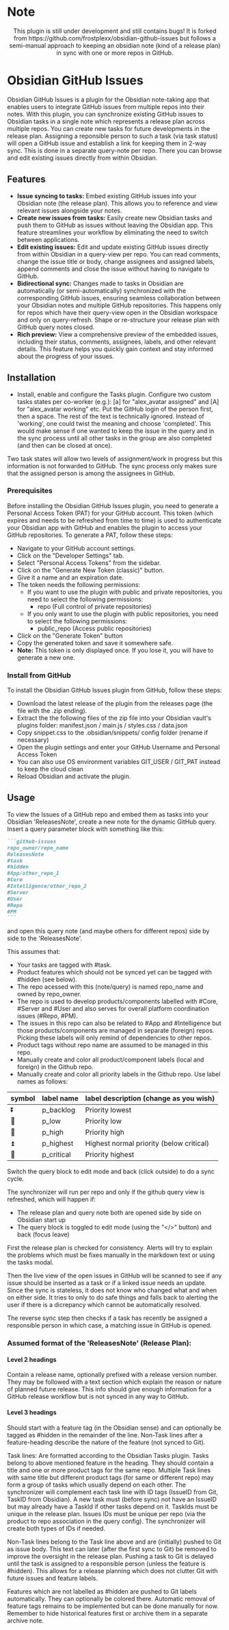 # Note

<p align="center">
This plugin is still under development and still contains bugs! It is forked from https://github.com/frostplexx/obsidian-github-issues but follows a semi-manual approach to keeping an obsidian note (kind of a release plan) in sync with one or more repos in GitHub. 
</p>

# Obsidian GitHub Issues

Obsidian GitHub Issues is a plugin for the Obsidian note-taking app that enables users to integrate GitHub issues from multiple repos into their notes. With this plugin, you can synchronize existing GitHub issues to Obsidian tasks in a single note which represents a release plan across multiple repos. You can create new tasks for future developments in the release plan. Assigning a reponsible person to such a task (via task status) will open a GitHub issue and establish a link for keeping them in 2-way sync. This is done in a separate query-note per repo. There you can browse and edit existing issues directly from within Obsidian.

## Features

-   **Issue syncing to tasks:** Embed existing GitHub issues into your Obsidian note (the release plan). This allows you to reference and view relevant issues alongside your notes.
-   **Create new issues from tasks:** Easily create new Obsidian tasks and push them to GitHub as issues without leaving the Obsidian app. This feature streamlines your workflow by eliminating the need to switch between applications.
-   **Edit existing issues:** Edit and update existing GitHub issues directly from within Obsidian in a query-view per repo. You can read comments, change the issue title or body, change assignees and assigned labels, append comments and close the issue without having to navigate to GitHub.
-   **Bidirectional sync:** Changes made to tasks in Obsidian are automatically (or semi-automatically) synchronized with the corresponding GitHub issues, ensuring seamless collaboration between your Obsidian notes and multiple GitHub repositories. This happens only for repos which have their query-view open in the Obsidian workspace and only on query-refresh. Shape or re-structure your release plan with GitHub query notes closed.
-   **Rich preview:** View a comprehensive preview of the embedded issues, including their status, comments, assignees, labels, and other relevant details. This feature helps you quickly gain context and stay informed about the progress of your issues.

## Installation

-   Install, enable and configure the Tasks plugin. Configure two custom tasks states per co-worker (e.g.):
   [a] for "alex_avatar assigned"  and
   [A] for "alex_avatar working"  etc.
   Put the GitHub login of the person first, then a space. The rest of the text is technically ignored. Instead of 'working', one could twist the meaning and choose 'completed'. This would make sense if one wanted to keep the issue in the query and in the sync process until all other tasks in the group are also completed (and then can be closed at once).
   
   Two task states will allow two levels of assignment/work in progress but this information is not forwarded to GitHub. The sync process only makes sure that the assigned person is among the assignees in GitHub.

### Prerequisites

Before installing the Obsidian GitHub Issues plugin, you need to generate a Personal Access Token (PAT) for your GitHub account. This token (which expires and needs to be refreshed from time to time) is used to authenticate your Obsidian app with GitHub and enables the plugin to access your GitHub repositories. To generate a PAT, follow these steps:

-   Navigate to your GitHub account settings.
-   Click on the "Developer Settings" tab.
-   Select "Personal Access Tokens" from the sidebar.
-   Click on the "Generate New Token (classic)" button.
-   Give it a name and an expiration date.
-   The token needs the following permissions:
    -   If you want to use the plugin with public and private repositories, you need to select the following permissions:
        -   repo (Full control of private repositories)
    -   If you only want to use the plugin with public repositories, you need to select the following permissions:
        -   public_repo (Access public repositories)
-   Click on the "Generate Token" button
-   Copy the generated token and save it somewhere safe.
-   **Note:** This token is only displayed once. If you lose it, you will have to generate a new one.

### Install from GitHub

To install the Obsidian GitHub Issues plugin from GitHub, follow these steps:

-   Download the latest release of the plugin from the releases page (the file with the .zip ending).
-   Extract the the following files of the zip file into your Obsidian vault's plugins folder: 
   manifest.json / main.js / styles.css / data.json
-   Copy snippet.css to the .obsidian/snippets/ config folder (rename if necessary)
-   Open the plugin settings and enter your GitHub Username and Personal Access Token
-   You can also use OS environment variables GIT_USER / GIT_PAT instead to keep the cloud clean
-   Reload Obsidian and activate the plugin.

## Usage

To view the Issues of a GitHub repo and embed them as tasks into your Obsidian 'ReleasesNote', create a new note for the dynamic GitHub query. Insert a query parameter block with something like this:

````markdown
```github-issues
repo_owner/repo_name
ReleasesNote
#task
#hidden
#App/other_repo_1
#Core
#Intelligence/other_repo_2
#Server
#User
#Repo
#PM
```
````

and open this query note (and maybe others for different repos) side by side to the 'ReleasesNote'.

This assumes that:
-   Your tasks are tagged with #task.
-   Product features which should not be synced yet can be tagged with #hidden (see below).
-   The repo acessed with this (note/query) is named repo_name and owned by repo_owner.
-   The repo is used to develop products/components labelled with #Core, #Server and #User and also serves for overall platform coordination issues (#Repo, #PM).
-   The issues in this repo can also be related to #App and #Intelligence but those products/components are managed in separate (foreign) repos. Picking these labels will only remind of dependencies to other repos.
-   Product tags without repo name are assumed to be
 managed in this repo.
-   Manually create and color all product/component labels (local and foreign) in the Github repo.
-   Manually create and color all priority labels in the Github repo. Use label names as follows:

| symbol | label name  | label description (change as you wish)    |
| ------ | ----------  | ----------------------------------------- |
| ⏬     | p_backlog  | Priority lowest |
| 🔽     | p_low      | Priority low | 
| 🔼     | p_high     | Priority high |
| ⏫     | p_highest  | Highest normal priority (below critical) |
| 🔺     | p_critical | Priority highest |

Switch the query block to edit mode and back (click outside) to do a sync cycle.

The synchronizer will run per repo and only if the github query view is refreshed, which will happen if:
-   The release plan and query note both are opened side by side on Obsidian start up   
-   The query block is toggled to edit mode (using the "</>" button) and back (focus leave)

First the release plan is checked for consistency. Alerts will try to explain the problems which must be fixes manually in the markdown text or using the tasks modal.

Then the live view of the open issues in GitHub will be scanned to see if any issue should be inserted as a task or if a linked issue needs an update. Since the sync is stateless, it does not know who changed what and when on either side. It tries to only to do safe things and falls back to alerting the user if there is a dicrepancy which cannot be automatically resolved.

The reverse sync step then checks if a task has recently be assigned a responsible person in which case, a matching issue in GitHub is opened.

### Assumed format of the 'ReleasesNote' (Release Plan):

#### Level 2 headings
Contain a release name, optionally prefixed with a release version number.
They may be followed with a text section which explain the reason or nature of planned future release. This info should give enough information for a GitHub release workflow but is not synced in any way to GitHub. 

#### Level 3 headings
Should start with a feature tag (in the Obsidian sense) and can optionally be tagged as #hidden in the remainder of the line.
Non-Task lines after a feature-heading describe the nature of the feature (not synced to Git).

Task lines: Are formatted according to the Obsidian Tasks plugin. Tasks belong to above mentioned feature in the heading. They should contain a title and one or more product tags for the same repo. Multiple Task lines with same title but different product tags (for same or different repo) may form a group of tasks which usually depend on each other. The synchronizer will complement each task line with ID tags (IssueID from Git, TaskID from Obsidian). A new task must (before sync) not have an IssueID but may already have a TaskId if other tasks depend on it. TaskIds must be unique in the release plan. Issues IDs must be unique per repo (via the product to repo association in the query config). The synchronizer will create both types of IDs if needed.

Non-Task lines belong to the Task line above and are (initially) pushed to Git as issue body.
This text can later (after the first sync to Git) be removed to improve the oversight in the release plan.
Pushing a task to Git is delayed until the task is assigned to a responsible person (unless the feature is #hidden). This allows for a release planning which does not clutter Git with future issues and feature labels.

Features which are not labelled as #hidden are pushed to Git labels automatically. They can optionally be colored there. Automatic removal of feature tags remains to be implemented but can be done manually for now. Remember to hide historical features first or archive them in a separate archive note. 







